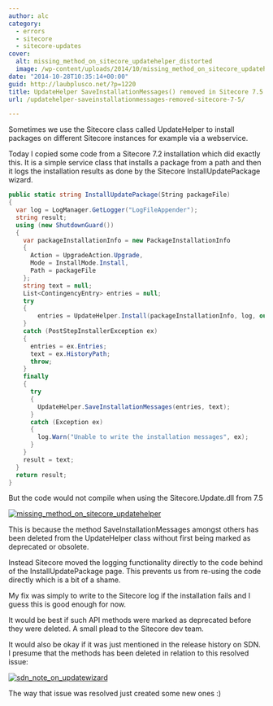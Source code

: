 ```yaml
---
author: alc
category:
  - errors
  - sitecore
  - sitecore-updates
cover:
  alt: missing_method_on_sitecore_updatehelper_distorted
  image: /wp-content/uploads/2014/10/missing_method_on_sitecore_updatehelper_distorted.jpg
date: "2014-10-28T10:35:14+00:00"
guid: http://laubplusco.net/?p=1220
title: UpdateHelper SaveInstallationMessages() removed in Sitecore 7.5
url: /updatehelper-saveinstallationmessages-removed-sitecore-7-5/

---
```

Sometimes we use the Sitecore class called UpdateHelper to install packages on different Sitecore instances for example via a webservice.

Today I copied some code from a Sitecore 7.2 installation which did exactly this. It is a simple service class that installs a package from a path and then it logs the installation results as done by the Sitecore InstallUpdatePackage wizard.

```c#
public static string InstallUpdatePackage(String packageFile)
{
  var log = LogManager.GetLogger("LogFileAppender");
  string result;
  using (new ShutdownGuard())
  {
    var packageInstallationInfo = new PackageInstallationInfo
    {
      Action = UpgradeAction.Upgrade,
      Mode = InstallMode.Install,
      Path = packageFile
    };
    string text = null;
    List<ContingencyEntry> entries = null;
    try
    {
        entries = UpdateHelper.Install(packageInstallationInfo, log, out text);
    }
    catch (PostStepInstallerException ex)
    {
      entries = ex.Entries;
      text = ex.HistoryPath;
      throw;
    }
    finally
    {
      try
      {
        UpdateHelper.SaveInstallationMessages(entries, text);
      }
      catch (Exception ex)
      {
        log.Warn("Unable to write the installation messages", ex);
      }
    }
    result = text;
  }
  return result;
}
```

But the code would not compile when using the Sitecore.Update.dll from 7.5

[![missing_method_on_sitecore_updatehelper](/wp-content/uploads/2014/10/missing_method_on_sitecore_updatehelper.jpg)](/wp-content/uploads/2014/10/missing_method_on_sitecore_updatehelper.jpg)

This is because the method SaveInstallationMessages amongst others has been deleted from the UpdateHelper class without first being marked as deprecated or obsolete.

Instead Sitecore moved the logging functionality directly to the code behind of the InstallUpdatePackage page. This prevents us from re-using the code directly which is a bit of a shame.

My fix was simply to write to the Sitecore log if the installation fails and I guess this is good enough for now.

It would be best if such API methods were marked as deprecated before they were deleted. A small plead to the Sitecore dev team.

It would also be okay if it was just mentioned in the release history on SDN. I presume that the methods has been deleted in relation to this resolved issue:

[![sdn_note_on_updatewizard](/wp-content/uploads/2014/10/sdn_note_on_updatewizard.jpg)](/wp-content/uploads/2014/10/sdn_note_on_updatewizard.jpg)

The way that issue was resolved just created some new ones :)
